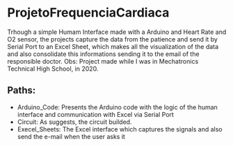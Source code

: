 # ProjetoFrequenciaCardiaca
   Trhough a simple Humam Interface made with a Arduino and Heart Rate and O2 sensor, the projects capture the data from the patience and send it by Serial Port to an Excel Sheet, which makes all the visualization of  the data and also consolidate this informations sending it to the email of the  responsible doctor.
   Obs: Project made while I was in Mechatronics Technical High School, in 2020.
   ## Paths:
   - Arduino_Code: Presents the Arduino code with the logic of the human interface and communication with Excel via Serial Port
   -  Circuit: As suggests, the circuit builded.
   -  Execel_Sheets: The Excel interface which captures the signals and also send the e-mail when the user asks it



